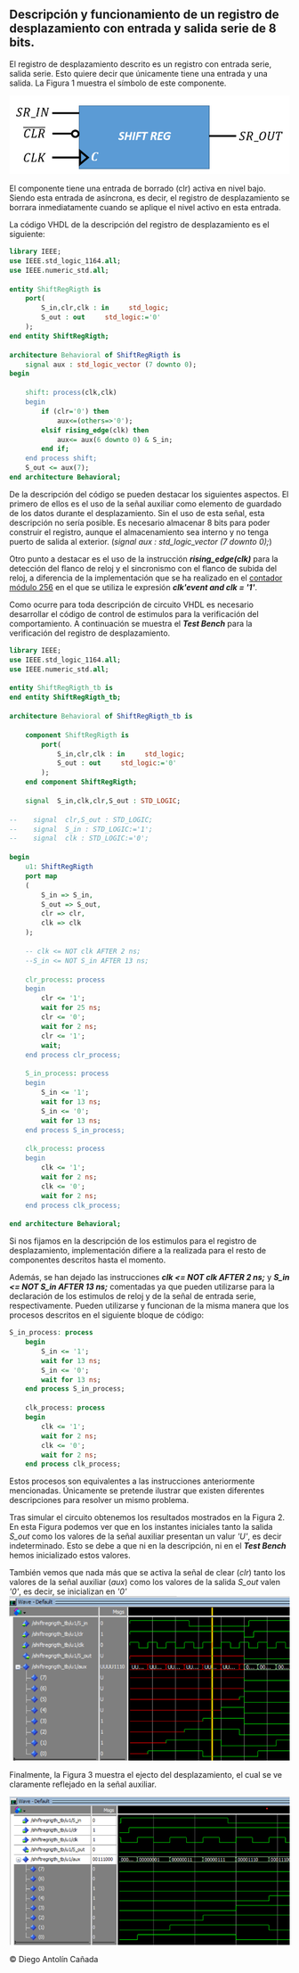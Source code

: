 
## **Descripción y funcionamiento de un registro de desplazamiento con entrada y salida serie de 8 bits.**

El registro de desplazamiento descrito es un registro con entrada serie, salida serie. Esto quiere decir que únicamente tiene una entrada y una salida. La Figura 1 muestra el símbolo de este componente.

![Figura 1.](Images/Registers/Imagen1-ShiftR.png)

El componente tiene una entrada de borrado (clr) activa en nivel bajo. Siendo esta entrada de asíncrona, es decir, el registro de desplazamiento se borrara inmediatamente cuando se aplique el nivel activo en esta entrada.

La código VHDL de la descripción del registro de desplazamiento es el siguiente:

```VHDL
library IEEE;
use IEEE.std_logic_1164.all;
use IEEE.numeric_std.all;

entity ShiftRegRigth is
    port(
        S_in,clr,clk : in     std_logic;
        S_out : out     std_logic:='0'
    );
end entity ShiftRegRigth;

architecture Behavioral of ShiftRegRigth is
    signal aux : std_logic_vector (7 downto 0);
begin

    shift: process(clk,clk)
    begin
        if (clr='0') then
            aux<=(others=>'0');
        elsif rising_edge(clk) then
            aux<= aux(6 downto 0) & S_in;
        end if;
    end process shift;
    S_out <= aux(7);
end architecture Behavioral;

```

De la descripción del código se pueden destacar los siguientes aspectos. El primero de ellos es el uso de la señal auxiliar como elemento de guardado de los datos durante el desplazamiento. Sin el uso de esta señal, esta descripción no sería posible. Es necesario almacenar 8 bits para poder construir el registro, aunque el almacenamiento sea interno y no tenga puerto de salida al exterior. (*signal aux : std_logic_vector (7 downto 0);*)

Otro punto a destacar es el uso de la instrucción ***rising_edge(clk)*** para la detección del flanco de reloj y el sincronismo con el flanco de subida del reloj, a diferencia de la implementación que se ha realizado en el [contador módulo 256](ContadorMod256.md) en el que se utiliza le expresión ***clk'event and clk = '1'***.


Como ocurre para toda descripción de circuito VHDL es necesario desarrollar el código de control de estimulos para la verificación del comportamiento. A continuación se muestra el ***Test Bench*** para la verificación del registro de desplazamiento.

```VHDL
library IEEE;
use IEEE.std_logic_1164.all;
use IEEE.numeric_std.all;

entity ShiftRegRigth_tb is
end entity ShiftRegRigth_tb;

architecture Behavioral of ShiftRegRigth_tb is
    
    component ShiftRegRigth is
        port(
            S_in,clr,clk : in     std_logic;
            S_out : out     std_logic:='0'
        );
    end component ShiftRegRigth;
    
    signal  S_in,clk,clr,S_out : STD_LOGIC;

--    signal  clr,S_out : STD_LOGIC;
--    signal  S_in : STD_LOGIC:='1';
--    signal  clk : STD_LOGIC:='0';

begin
    u1: ShiftRegRigth
    port map
    (
        S_in => S_in,
        S_out => S_out,
        clr => clr,
        clk => clk
    );
    
    -- clk <= NOT clk AFTER 2 ns;
    --S_in <= NOT S_in AFTER 13 ns;
    
    clr_process: process
    begin
        clr <= '1';
        wait for 25 ns;
        clr <= '0';
        wait for 2 ns;
        clr <= '1';
        wait;
    end process clr_process;

    S_in_process: process
    begin
        S_in <= '1';
        wait for 13 ns;
        S_in <= '0';
        wait for 13 ns;
    end process S_in_process;
    
    clk_process: process
    begin
        clk <= '1';
        wait for 2 ns;
        clk <= '0';
        wait for 2 ns;
    end process clk_process;
    
end architecture Behavioral;
```

Si nos fijamos en la descripción de los estimulos para el registro de desplazamiento, implementación difiere a la realizada para el resto de componentes descritos hasta el momento.

Además, se han dejado las instrucciones ***clk <= NOT clk AFTER 2 ns;*** y ***S_in <= NOT S_in AFTER 13 ns;*** comentadas ya que pueden utilizarse para la declaración de los estimulos de reloj y de la señal de entrada serie, respectivamente. Pueden utilizarse y funcionan de la misma manera que los procesos descritos en el siguiente bloque de código:

```VHDL
S_in_process: process
    begin
        S_in <= '1';
        wait for 13 ns;
        S_in <= '0';
        wait for 13 ns;
    end process S_in_process;
    
    clk_process: process
    begin
        clk <= '1';
        wait for 2 ns;
        clk <= '0';
        wait for 2 ns;
    end process clk_process;
```

Estos procesos son equivalentes a las instrucciones anteriormente mencionadas. Únicamente se pretende ilustrar que existen diferentes descripciones para resolver un mismo problema.

Tras simular el circuito obtenemos los resultados mostrados en la Figura 2. En esta Figura podemos ver que en los instantes iniciales tanto la salida *S_out* como los valores de la señal auxiliar presentan un valur *'U'*, es decir indeterminado. Esto se debe a que ni en la descripción, ni en el ***Test Bench*** hemos inicializado estos valores.

También vemos que nada más que se activa la señal de clear (*clr*) tanto los valores de la señal auxiliar (*aux*) como los valores de la salida *S_out* valen *'0'*, es decir, se inicializan en *'0'*
![Figura 2.](Images/Registers/Imagen2-ShiftR.png)

Finalmente, la Figura 3 muestra el ejecto del desplazamiento, el cual se ve claramente reflejado en la señal auxiliar.

![Figura 3.](Images/Registers/Imagen3-ShiftR.png)

&copy; Diego Antolín Cañada
